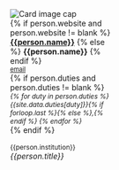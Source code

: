 <div class="card" style="width: 12rem;">
   <img class="card-img-top" src="{{person.photo}}" alt="Card image cap">
   <div class="card-body d-flex flex-column">
      <div class="card-text">
         {% if person.website and person.website != blank %}
            <b><a href="{{person.website}}">{{person.name}}</a></b>
         {% else %}
            <b>{{person.name}}</b>
         {% endif %}
         <br>
         <div style="font-size: 0.7rem">
            <a href="mailto:{{person.email}}?subject = Seattle Snowmass 2021 Question">email</a>
         </div>
         {% if person.duties and person.duties != blank %}
            <div class="card-text" style="font-size: 0.75rem; font-style: italic">
               {% for duty in person.duties %}
                  {{site.data.duties[duty]}}{% if forloop.last %}{% else %},{% endif %}
               {% endfor %}
            </div>
         {% endif %}
         <div style="font-size: 0.75rem"><br>{{person.institution}}</div>
         <div class="card-text mt-auto"><i>{{person.title}}</i></div>
      </div>
   </div>
</div>
